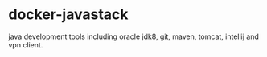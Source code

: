 # docker-javastack
java development tools including oracle jdk8, git, maven, tomcat, intellij and vpn client.
